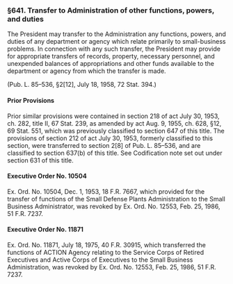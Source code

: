 ### §641. Transfer to Administration of other functions, powers, and duties ###

The President may transfer to the Administration any functions, powers, and duties of any department or agency which relate primarily to small-business problems. In connection with any such transfer, the President may provide for appropriate transfers of records, property, necessary personnel, and unexpended balances of appropriations and other funds available to the department or agency from which the transfer is made.

(Pub. L. 85–536, §2[12], July 18, 1958, 72 Stat. 394.)

#### Prior Provisions ####

Prior similar provisions were contained in section 218 of act July 30, 1953, ch. 282, title II, 67 Stat. 239, as amended by act Aug. 9, 1955, ch. 628, §12, 69 Stat. 551, which was previously classified to section 647 of this title. The provisions of section 212 of act July 30, 1953, formerly classified to this section, were transferred to section 2[8] of Pub. L. 85–536, and are classified to section 637(b) of this title. See Codification note set out under section 631 of this title.

#### Executive Order No. 10504 ####

Ex. Ord. No. 10504, Dec. 1, 1953, 18 F.R. 7667, which provided for the transfer of functions of the Small Defense Plants Administration to the Small Business Administrator, was revoked by Ex. Ord. No. 12553, Feb. 25, 1986, 51 F.R. 7237.

#### Executive Order No. 11871 ####

Ex. Ord. No. 11871, July 18, 1975, 40 F.R. 30915, which transferred the functions of ACTION Agency relating to the Service Corps of Retired Executives and Active Corps of Executives to the Small Business Administration, was revoked by Ex. Ord. No. 12553, Feb. 25, 1986, 51 F.R. 7237.